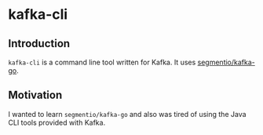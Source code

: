 # kafka-cli

## Introduction

`kafka-cli` is a command line tool written for Kafka. It uses [segmentio/kafka-go](https://github.com/segmentio/kafka-go).

## Motivation

I wanted to learn `segmentio/kafka-go` and also was tired of using the Java CLI tools provided with Kafka.
